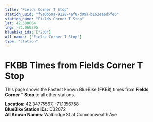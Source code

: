 ```yaml
---
title: "Fields Corner T Stop"
station_uuid: "f9e0b59a-9128-4af8-d09b-b162ea6d5fe6"
station_name: "Fields Corner T Stop"
lat: 42.300664
lng: -71.060295
bluebike_ids: ["260"]
all_names: ["Fields Corner T Stop"]
type: "station"
---
```


# FKBB Times from Fields Corner T Stop

This page shows the Fastest Known BlueBike (FKBB) times from **Fields Corner T Stop** to all other stations.

**Location:** 42.34775567, -71.1356758  
**BlueBike Station IDs:** D32072  
**All Known Names:** Walbridge St at Commonwealth Ave

